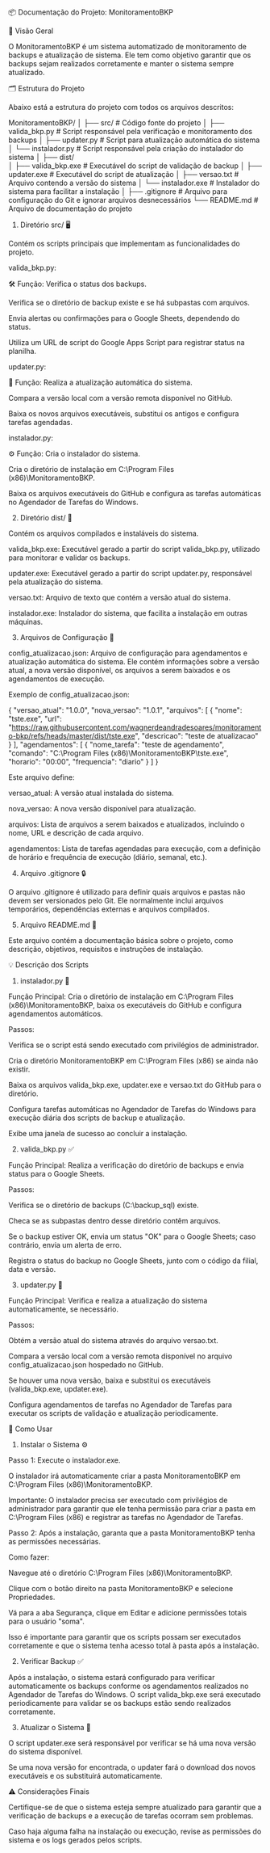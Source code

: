 📦 Documentação do Projeto: MonitoramentoBKP

🎯 Visão Geral

O MonitoramentoBKP é um sistema automatizado de monitoramento de backups e atualização de sistema. Ele tem como objetivo garantir que os backups sejam realizados corretamente e manter o sistema sempre atualizado.

🗂 Estrutura do Projeto

Abaixo está a estrutura do projeto com todos os arquivos descritos:

MonitoramentoBKP/
│
├── src/                    # Código fonte do projeto
│   ├── valida_bkp.py       # Script responsável pela verificação e monitoramento dos backups
│   ├── updater.py          # Script para atualização automática do sistema
│   └── instalador.py       # Script responsável pela criação do instalador do sistema
│
├── dist/                    
│   ├── valida_bkp.exe      # Executável do script de validação de backup
│   ├── updater.exe         # Executável do script de atualização
│   ├── versao.txt          # Arquivo contendo a versão do sistema
│   └── instalador.exe      # Instalador do sistema para facilitar a instalação
│
├── .gitignore              # Arquivo para configuração do Git e ignorar arquivos desnecessários
└── README.md               # Arquivo de documentação do projeto

1. Diretório src/ 🖥️

Contém os scripts principais que implementam as funcionalidades do projeto.

valida_bkp.py:

🛠️ Função: Verifica o status dos backups.

Verifica se o diretório de backup existe e se há subpastas com arquivos.

Envia alertas ou confirmações para o Google Sheets, dependendo do status.

Utiliza um URL de script do Google Apps Script para registrar status na planilha.

updater.py:

🔄 Função: Realiza a atualização automática do sistema.

Compara a versão local com a versão remota disponível no GitHub.

Baixa os novos arquivos executáveis, substitui os antigos e configura tarefas agendadas.

instalador.py:

⚙️ Função: Cria o instalador do sistema.

Cria o diretório de instalação em C:\Program Files (x86)\MonitoramentoBKP.

Baixa os arquivos executáveis do GitHub e configura as tarefas automáticas no Agendador de Tarefas do Windows.

2. Diretório dist/ 💾

Contém os arquivos compilados e instaláveis do sistema.

valida_bkp.exe: Executável gerado a partir do script valida_bkp.py, utilizado para monitorar e validar os backups.

updater.exe: Executável gerado a partir do script updater.py, responsável pela atualização do sistema.

versao.txt: Arquivo de texto que contém a versão atual do sistema.

instalador.exe: Instalador do sistema, que facilita a instalação em outras máquinas.

3. Arquivos de Configuração 🔧

config_atualizacao.json: Arquivo de configuração para agendamentos e atualização automática do sistema. Ele contém informações sobre a versão atual, a nova versão disponível, os arquivos a serem baixados e os agendamentos de execução.

Exemplo de config_atualizacao.json:

{
  "versao_atual": "1.0.0",
  "nova_versao": "1.0.1",
  "arquivos": [
    {
      "nome": "tste.exe",
      "url": "https://raw.githubusercontent.com/wagnerdeandradesoares/monitoramento-bkp/refs/heads/master/dist/tste.exe",
      "descricao": "teste de atualizacao"
    }
  ],
  "agendamentos": [
    {
      "nome_tarefa": "teste de agendamento",
      "comando": "C:\\Program Files (x86)\\MonitoramentoBKP\\tste.exe",
      "horario": "00:00",
      "frequencia": "diario"
    }
  ]
}


Este arquivo define:

versao_atual: A versão atual instalada do sistema.

nova_versao: A nova versão disponível para atualização.

arquivos: Lista de arquivos a serem baixados e atualizados, incluindo o nome, URL e descrição de cada arquivo.

agendamentos: Lista de tarefas agendadas para execução, com a definição de horário e frequência de execução (diário, semanal, etc.).

4. Arquivo .gitignore 🔒

O arquivo .gitignore é utilizado para definir quais arquivos e pastas não devem ser versionados pelo Git. Ele normalmente inclui arquivos temporários, dependências externas e arquivos compilados.

5. Arquivo README.md 📖

Este arquivo contém a documentação básica sobre o projeto, como descrição, objetivos, requisitos e instruções de instalação.

💡 Descrição dos Scripts

1. instalador.py 🔨

Função Principal: Cria o diretório de instalação em C:\Program Files (x86)\MonitoramentoBKP, baixa os executáveis do GitHub e configura agendamentos automáticos.

Passos:

Verifica se o script está sendo executado com privilégios de administrador.

Cria o diretório MonitoramentoBKP em C:\Program Files (x86) se ainda não existir.

Baixa os arquivos valida_bkp.exe, updater.exe e versao.txt do GitHub para o diretório.

Configura tarefas automáticas no Agendador de Tarefas do Windows para execução diária dos scripts de backup e atualização.

Exibe uma janela de sucesso ao concluir a instalação.

2. valida_bkp.py ✅

Função Principal: Realiza a verificação do diretório de backups e envia status para o Google Sheets.

Passos:

Verifica se o diretório de backups (C:\backup_sql) existe.

Checa se as subpastas dentro desse diretório contêm arquivos.

Se o backup estiver OK, envia um status "OK" para o Google Sheets; caso contrário, envia um alerta de erro.

Registra o status do backup no Google Sheets, junto com o código da filial, data e versão.

3. updater.py 🔄

Função Principal: Verifica e realiza a atualização do sistema automaticamente, se necessário.

Passos:

Obtém a versão atual do sistema através do arquivo versao.txt.

Compara a versão local com a versão remota disponível no arquivo config_atualizacao.json hospedado no GitHub.

Se houver uma nova versão, baixa e substitui os executáveis (valida_bkp.exe, updater.exe).

Configura agendamentos de tarefas no Agendador de Tarefas para executar os scripts de validação e atualização periodicamente.

📑 Como Usar

1. Instalar o Sistema ⚙️

Passo 1: Execute o instalador.exe.

O instalador irá automaticamente criar a pasta MonitoramentoBKP em C:\Program Files (x86)\MonitoramentoBKP.

Importante: O instalador precisa ser executado com privilégios de administrador para garantir que ele tenha permissão para criar a pasta em C:\Program Files (x86) e registrar as tarefas no Agendador de Tarefas.

Passo 2: Após a instalação, garanta que a pasta MonitoramentoBKP tenha as permissões necessárias.

Como fazer:

Navegue até o diretório C:\Program Files (x86)\MonitoramentoBKP.

Clique com o botão direito na pasta MonitoramentoBKP e selecione Propriedades.

Vá para a aba Segurança, clique em Editar e adicione permissões totais para o usuário "soma".

Isso é importante para garantir que os scripts possam ser executados corretamente e que o sistema tenha acesso total à pasta após a instalação.

2. Verificar Backup ✅

Após a instalação, o sistema estará configurado para verificar automaticamente os backups conforme os agendamentos realizados no Agendador de Tarefas do Windows. O script valida_bkp.exe será executado periodicamente para validar se os backups estão sendo realizados corretamente.

3. Atualizar o Sistema 🔄

O script updater.exe será responsável por verificar se há uma nova versão do sistema disponível.

Se uma nova versão for encontrada, o updater fará o download dos novos executáveis e os substituirá automaticamente.

⚠️ Considerações Finais

Certifique-se de que o sistema esteja sempre atualizado para garantir que a verificação de backups e a execução de tarefas ocorram sem problemas.

Caso haja alguma falha na instalação ou execução, revise as permissões do sistema e os logs gerados pelos scripts.